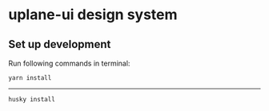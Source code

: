 # uplane-ui design system

## Set up development

Run following commands in terminal:

    yarn install

---

    husky install

